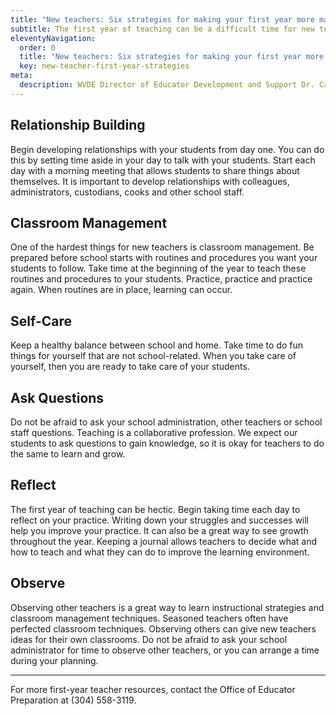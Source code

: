 ```yaml
---
title: "New teachers: Six strategies for making your first year more manageable"
subtitle: The first year of teaching can be a difficult time for new teachers. They face the challenges of building relationships with their students, managing their classrooms and self-care; however, there are ways to make the first year more manageable. The office of WVDE Educator Preparation shares six strategies for new teachers.
eleventyNavigation:
  order: 0
  title: "New teachers: Six strategies for making your first year more manageable"
  key: new-teacher-first-year-strategies
meta:
  description: WVDE Director of Educator Development and Support Dr. Carla Warren shares six strategies for new teachers.
---
```

## Relationship Building

Begin developing relationships with your students from day one. You can do this by setting time aside in your day to talk with your students. Start each day with a morning meeting that allows students to share things about themselves. It is important to develop relationships with colleagues, administrators, custodians, cooks and other school staff. 
 
## Classroom Management

One of the hardest things for new teachers is classroom management. Be prepared before school starts with routines and procedures you want your students to follow. Take time at the beginning of the year to teach these routines and procedures to your students. Practice, practice and practice again. When routines are in place, learning can occur. 
 
## Self-Care

Keep a healthy balance between school and home. Take time to do fun things for yourself that are not school-related. When you take care of yourself, then you are ready to take care of your students.
 
## Ask Questions

Do not be afraid to ask your school administration, other teachers or school staff questions. Teaching is a collaborative profession. We expect our students to ask questions to gain knowledge, so it is okay for teachers to do the same to learn and grow.
 
## Reflect

The first year of teaching can be hectic. Begin taking time each day to reflect on your practice. Writing down your struggles and successes will help you improve your practice. It can also be a great way to see growth throughout the year. Keeping a journal allows teachers to decide what and how to teach and what they can do to improve the learning environment.
 
## Observe

Observing other teachers is a great way to learn instructional strategies and classroom management techniques. Seasoned teachers often have perfected classroom techniques. Observing others can give new teachers ideas for their own classrooms. Do not be afraid to ask your school administrator for time to observe other teachers, or you can arrange a time during your planning. 

---

For more first-year teacher resources, contact the Office of Educator Preparation at (304) 558-3119.

